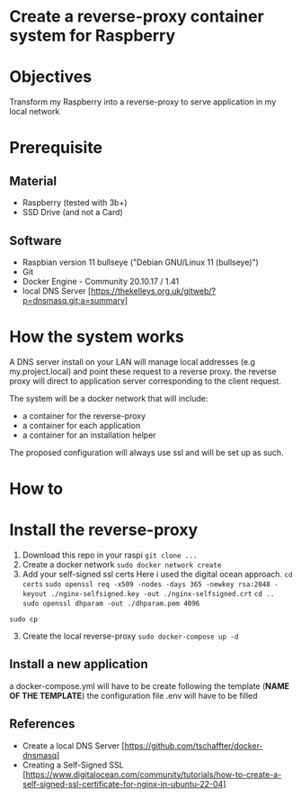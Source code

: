 # Create a reverse-proxy container system for Raspberry
# Objectives
Transform my Raspberry into a reverse-proxy to serve application in my local network



# Prerequisite
## Material
* Raspberry (tested with 3b+)
* SSD Drive (and not a Card)
## Software
* Raspbian version 11 bullseye ("Debian GNU/Linux 11 (bullseye)")
* Git
* Docker Engine - Community 20.10.17 / 1.41
* local DNS Server [https://thekelleys.org.uk/gitweb/?p=dnsmasq.git;a=summary]

# How the system works
A DNS server install on your LAN will manage local addresses (e.g my.project.local) and point these request to a reverse proxy. the reverse proxy will direct to application server corresponding to the client request.

The system will be a docker network that will include:
* a container for the reverse-proxy
* a container for each application
* a container for an installation helper

The proposed configuration will always use ssl and will be set up as such.

# How to
# Install the reverse-proxy
1. Download this repo in your raspi
`git clone ... `
2. Create a docker network
`sudo docker network create`
3. Add your self-signed ssl certs
Here i used the digital ocean approach.
`cd certs`
`sudo openssl req -x509 -nodes -days 365 -newkey rsa:2048 -keyout ./nginx-selfsigned.key -out ./nginx-selfsigned.crt`
`cd ..`
`sudo openssl dhparam -out ./dhparam.pem 4096`

`sudo cp `


3. Create the local reverse-proxy
`sudo docker-compose up -d`

## Install a new application


a docker-compose.yml will have to be create following the template (**NAME OF THE TEMPLATE**)
the configuration file .env will have to be filled





## References
* Create a local DNS Server [https://github.com/tschaffter/docker-dnsmasq]
* Creating a Self-Signed SSL [https://www.digitalocean.com/community/tutorials/how-to-create-a-self-signed-ssl-certificate-for-nginx-in-ubuntu-22-04]